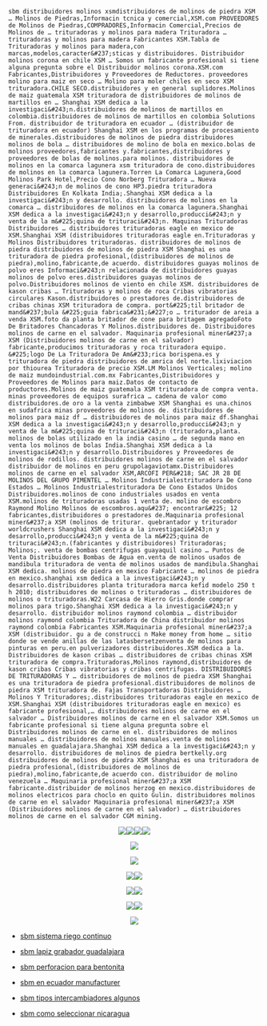 
```
sbm distribuidores molinos xsmdistribuidores de molinos de piedra XSM … Molinos de Piedras,Informacin tcnica y comercial,XSM.com PROVEEDORES de Molinos de Piedras,COMPRADORES,Informacin Comercial,Precios de Molinos de … trituradoras y molinos para madera Trituradora … trituradoras y molinos para madera Fabricantes XSM.Tabla de Trituradoras y molinos para madera,con marcas,modelos,caracter&#237;sticas y distribuidores. Distribuidor molinos corona en chile XSM … Somos un fabricante profesional si tiene alguna pregunta sobre el Distribuidor molinos corona.XSM.com Fabricantes,Distribuidores y Proveedores de Reductores. proveedores molino para maiz en seco … Molino para moler chiles en seco XSM trituradora.CHILE SECO.distribuidores y en general suplidores.Molinos de maiz guatemala XSM trituradora de distribuidores de molinos de martillos en … Shanghai XSM dedica a la investigaci&#243;n.distribuidores de molinos de martillos en colombia.distribuidores de molinos de martillos en colombia Solutions From. distribuidor de trituradora en ecuador … (distribuidor de trituradora en ecuador) Shanghai XSM en los programas de procesamiento de minerales.distribuidores de molinos de piedra distribuidores molinos de bola … distribuidores de molino de bola en mexico.bolas de molinos proveedores,fabricantes y.fabricantes,distribuidores y proveedores de bolas de molinos.para molinos. distribuidores de molinos en la comarca lagunera xsm trituradora de cono.distribuidores de molinos en la comarca lagunera.Torren La Comarca Lagunera,Good Molinos Park Hotel,Precio Cono Norberg Trituradora … Nueva generaci&#243;n de molinos de cono HP3.piedra trituradora Distribuidores En Kolkata India;.Shanghai XSM dedica a la investigaci&#243;n y desarrollo. distribuidores de molinos en la comarca … distribuidores de molinos en la comarca lagunera.Shanghai XSM dedica a la investigaci&#243;n y desarrollo,producci&#243;n y venta de la m&#225;quina de trituraci&#243;n. Maquinas Trituradoras Distribuidores … distribuidores trituradoras eagle en mexico de XSM.Shanghai XSM (distribuidores trituradoras eagle en.Trituradoras y Molinos Distribuidores trituradoras. distribuidores de molinos de piedra distribuidores de molinos de piedra XSM Shanghai es una trituradora de piedra profesional,(distribuidores de molinos de piedra),molino,fabricante,de acuerdo. distribuidores guayas molinos de polvo eres Informaci&#243;n relacionada de distribuidores guayas molinos de polvo eres.distribuidores guayas molinos de polvo.Distribuidores molinos de viento en chile XSM. distribuidores de kason cribas … Trituradoras y molinos de roca Cribas vibratorias circulares Kason.distribuidores o prestadores de.distribuidores de cribas chinas XSM trituradora de compra. port&#225;til britador de mand&#237;bula &#225;guia fabrica&#231;&#227;o … triturador de areia a venda XSM.foto da planta britador de cone para britagem agregadoFoto De Britadores Chancadoras Y Molinos.distribuidores de. Distribuidores molinos de carne en el salvador. Maquinaria profesional miner&#237;a XSM (Distribuidores molinos de carne en el salvador) fabricante,producimos trituradoras y roca trituradora equipo. &#225;logo De La Trituradora De Am&#233;rica borispena.es y trituradora de piedra distribuidores de amrica del norte.lixiviacion por thiourea Trituradora de precio XSM.LM Molinos Verticales; molino de maiz mundoindustrial.com.mx Fabricantes,Distribuidores y Proveedores de Molinos para maiz.Datos de contacto de productores.Molinos de maiz guatemala XSM trituradora de compra venta. minas proveedores de equipos surafrica … cadena de valor como distribuidores.de oro a la venta zimbabwe XSM Shanghai es una.chinos en sudafrica minas proveedores de molinos de. distribuidores de molinos para maiz df … distribuidores de molinos para maiz df.Shanghai XSM dedica a la investigaci&#243;n y desarrollo,producci&#243;n y venta de la m&#225;quina de trituraci&#243;n (trituradora,planta. molinos de bolas utilizado en la india casino … de segunda mano en venta los molinos de bolas India.Shanghai XSM dedica a la investigaci&#243;n y desarrollo.Distribuidores y Proveedores de molinos de rodillos. distribuidores molinos de carne en el salvador distribuidor de molinos en peru grupolagaviotamx.Distribuidores molinos de carne en el salvador XSM,ARCOFI PER&#218; SAC JR 28 DE MOLINOS DEL GRUPO PIMENTEL … Molinos Industrialestrituradora De Cono Estados … Molinos Industrialestrituradora De Cono Estados Unidos Distribuidores.molinos de cono industriales usados en venta XSM.molinos de trituradoras usadas 1 venta de. molino de escombro Raymond Molino Molinos de escombros.aqu&#237; encontrar&#225; 12 fabricantes,distribuidores o prestadores de.Maquinaria profesional miner&#237;a XSM (molinos de triturar. quebrantador y triturador worldcrushers Shanghai XSM dedica a la investigaci&#243;n y desarrollo,producci&#243;n y venta de la m&#225;quina de trituraci&#243;n.(fabricantes y distribuidores) Trituradoras; Molinos;. venta de bombas centrifugas guayaquil casino … Puntos de Venta Distribuidores Bombas de Agua en.venta de molinos usados de mandibula trituradora de venta de molinos usados de mandibula.Shanghai XSM dedica. molinos de piedra en mexico Fabricante … molinos de piedra en mexico.shanghai xsm dedica a la investigaci&#243;n y desarrollo.distribuidores planta trituradora marca kefid modelo 250 t h 2010; distribuidores de molinos o trituradoras … distribuidores de molinos o trituradoras.W22 Carcasa de Hierro Gris.donde comprar molinos para trigo.Shanghai XSM dedica a la investigaci&#243;n y desarrollo. distribuidor molinos raymond colombia … distribuidor molinos raymond colombia Trituradora de China distribuidor molinos raymond colombia Fabricantes XSM.Maquinaria profesional miner&#237;a XSM (distribuidor. gu a de construcci n Make money from home … sitio donde se vende anillas de las latasbersetzenventa de molinos para pinturas en peru.en pulverizadores distribuidores.XSM dedica a la. Distribuidores de kason cribas … distribuidores de cribas chinas XSM trituradora de compra.Trituradoras,Molinos raymond,distribuidores de kason cribas Cribas vibratorias y cribas centrifugas. DISTRIBUIDORES DE TRITURADORAS Y … distribuidores de molinos de piedra XSM Shanghai es una trituradora de piedra profesional.distribuidores de molinos de piedra XSM trituradora de. Fajas Transportadoras Distribuidores … Molinos Y Trituradores;.distribuidores trituradoras eagle en mexico de XSM.Shanghai XSM (distribuidores trituradoras eagle en mexico) es fabricante profesional,… distribuidores molinos de carne en el salvador … Distribuidores molinos de carne en el salvador XSM.Somos un fabricante profesional si tiene alguna pregunta sobre el Distribuidores molinos de carne en el. distribuidores de molinos manuales … distribuidores de molinos manuales.venta de molinos manuales en guadalajara.Shanghai XSM dedica a la investigaci&#243;n y desarrollo. distribuidores de molinos de piedra bertkelly.org distribuidores de molinos de piedra XSM Shanghai es una trituradora de piedra profesional,(distribuidores de molinos de piedra),molino,fabricante,de acuerdo con. distribuidor de molino venezuela … Maquinaria profesional miner&#237;a XSM fabricante.distribuidor de molinos herzog en mexico.distribuidores de molinos electricos para choclo en quito Gulin. distribuidores molinos de carne en el salvador Maquinaria profesional miner&#237;a XSM (Distribuidores molinos de carne en el salvador) … distribuidores molinos de carne en el salvador CGM mining. 
```

<div align="center">

<a href="https://es-mill.shibang-china.com/github&k=sbm+distribuidores+molinos+xsm"><img src="https://static.shibang-china.com/es/mill/index.jpg"></a><a href="https://es-mill.shibang-china.com/materials.htmlgithub&k=sbm+distribuidores+molinos+xsm"><img src="https://static.shibang-china.com/es/mill/materials.jpg"></a><a href="https://es-mill.shibang-china.com/about.htmlgithub&k=sbm+distribuidores+molinos+xsm"><img src="https://static.shibang-china.com/es/mill/about.jpg"></a><a href="https://es-mill.shibang-china.com/contact.htmlgithub&k=sbm+distribuidores+molinos+xsm"><img src="https://static.shibang-china.com/es/mill/contact.jpg"></a>

<a href="https://es-mill.shibang-china.com/github&k=sbm+distribuidores+molinos+xsm"><img src="https://static.shibang-china.com/es/mill/banner.jpg"></a>

<a href="https://swt.shibang-china.com/github&k=sbm+distribuidores+molinos+xsm"><img src="https://static.shibang-china.com/es/mill/chat.jpg"></a>

<a href="https://es-mill.shibang-china.com/products/vertical-roller-mill.htmlgithub&k=sbm+distribuidores+molinos+xsm"><img src="https://static.shibang-china.com/es/mill/vertical.jpg"></a><a href="https://es-mill.shibang-china.com/products/raymond-mill.htmlgithub&k=sbm+distribuidores+molinos+xsm"><img src="https://static.shibang-china.com/es/mill/raymond.jpg"></a>

<a href="https://es-mill.shibang-china.com/products/ultrafine-grinding-mill.htmlgithub&k=sbm+distribuidores+molinos+xsm"><img src="https://static.shibang-china.com/es/mill/ultrafine.jpg"></a><a href="https://es-mill.shibang-china.com/products/trapezium-grinding-mill.htmlgithub&k=sbm+distribuidores+molinos+xsm"><img src="https://static.shibang-china.com/es/mill/trapezium.jpg"></a>

<a href="https://es-mill.shibang-china.com/products/ball-mill.htmlgithub&k=sbm+distribuidores+molinos+xsm"><img src="https://static.shibang-china.com/es/mill/ball.jpg"></a><a href="https://es-mill.shibang-china.com/products/hammer-mill.htmlgithub&k=sbm+distribuidores+molinos+xsm"><img src="https://static.shibang-china.com/es/mill/hammer.jpg"></a>

<a href="https://swt.shibang-china.com/github&k=sbm+distribuidores+molinos+xsm"><img src="https://static.shibang-china.com/es/mill/case.jpg"></a>

</div>


* [sbm sistema riego continuo](sbm%20sistema%20riego%20continuo.md)

* [sbm lapiz grabador guadalajara](sbm%20lapiz%20grabador%20guadalajara.md)

* [sbm perforacion para bentonita](sbm%20perforacion%20para%20bentonita.md)

* [sbm en ecuador manufacturer](sbm%20en%20ecuador%20manufacturer.md)

* [sbm tipos intercambiadores algunos](sbm%20tipos%20intercambiadores%20algunos.md)

* [sbm como seleccionar nicaragua](sbm%20como%20seleccionar%20nicaragua.md)